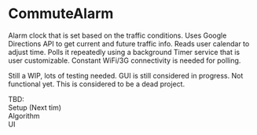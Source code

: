 # CommuteAlarm
Alarm clock that is set based on the traffic conditions. Uses Google Directions API to get current and future traffic info. Reads user calendar to adjust time. Polls it repeatedly using a background Timer service that is user customizable. Constant WiFi/3G connectivity is needed for polling.

Still a WIP, lots of testing needed. GUI is still considered in progress. Not functional yet. This is considered to be a dead project.

TBD: <br/>
Setup (Next tim)<br/>
Algorithm <br/>
UI <br/>
